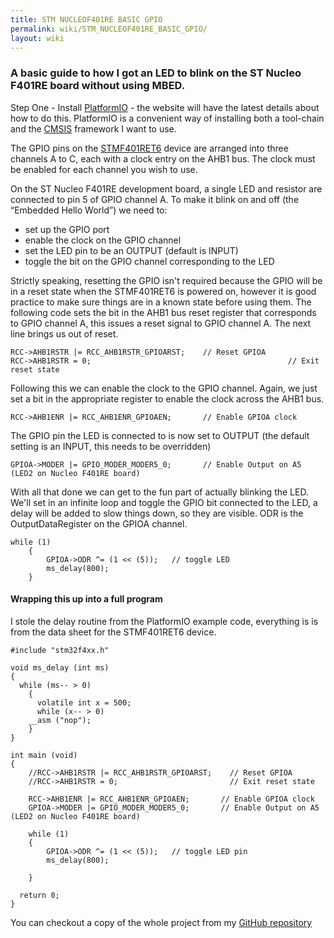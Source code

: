 ```yaml
---
title: STM NUCLEOF401RE BASIC GPIO
permalink: wiki/STM_NUCLEOF401RE_BASIC_GPIO/
layout: wiki
---
```


### A basic guide to how I got an LED to blink on the ST Nucleo F401RE board without using MBED.

Step One - Install [PlatformIO](http://platformio.org/#!/) - the website
will have the latest details about how to do this. PlatformIO is a
convenient way of installing both a tool-chain and the
[CMSIS](http://www.arm.com/products/processors/cortex-m/cortex-microcontroller-software-interface-standard.php)
framework I want to use.

The GPIO pins on the
[STMF401RET6](http://www.st.com/web/catalog/mmc/FM141/SC1169/SS1577/LN1810/PF258797)
device are arranged into three channels A to C, each with a clock entry
on the AHB1 bus. The clock must be enabled for each channel you wish to
use.

On the ST Nucleo F401RE development board, a single LED and resistor are
connected to pin 5 of GPIO channel A. To make it blink on and off (the
“Embedded Hello World”) we need to:

-   set up the GPIO port
-   enable the clock on the GPIO channel
-   set the LED pin to be an OUTPUT (default is INPUT)
-   toggle the bit on the GPIO channel corresponding to the LED

Strictly speaking, resetting the GPIO isn't required because the GPIO
will be in a reset state when the STMF401RET6 is powered on, however it
is good practice to make sure things are in a known state before using
them. The following code sets the bit in the AHB1 bus reset register
that corresponds to GPIO channel A, this issues a reset signal to GPIO
channel A. The next line brings us out of reset.

    RCC->AHB1RSTR |= RCC_AHB1RSTR_GPIOARST;    // Reset GPIOA 
    RCC->AHB1RSTR = 0;                                            // Exit reset state

Following this we can enable the clock to the GPIO channel. Again, we
just set a bit in the appropriate register to enable the clock across
the AHB1 bus.

    RCC->AHB1ENR |= RCC_AHB1ENR_GPIOAEN;       // Enable GPIOA clock

The GPIO pin the LED is connected to is now set to OUTPUT (the default
setting is an INPUT, this needs to be overridden)

    GPIOA->MODER |= GPIO_MODER_MODER5_0;       // Enable Output on A5 (LED2 on Nucleo F401RE board)

With all that done we can get to the fun part of actually blinking the
LED. We'll set in an infinite loop and toggle the GPIO bit connected to
the LED, a delay will be added to slow things down, so they are visible.
ODR is the OutputDataRegister on the GPIOA channel.

    while (1)
        {
            GPIOA->ODR ^= (1 << (5));   // toggle LED
            ms_delay(800);
        }

#### Wrapping this up into a full program

I stole the delay routine from the PlatformIO example code, everything
is is from the data sheet for the STMF401RET6 device.

    #include "stm32f4xx.h"

    void ms_delay (int ms)
    {
      while (ms-- > 0)
        {
          volatile int x = 500;
          while (x-- > 0)
        __asm ("nop");
        }
    }
                                                                                          
    int main (void)
    {
        //RCC->AHB1RSTR |= RCC_AHB1RSTR_GPIOARST;    // Reset GPIOA 
        //RCC->AHB1RSTR = 0;                         // Exit reset state
        
        RCC->AHB1ENR |= RCC_AHB1ENR_GPIOAEN;       // Enable GPIOA clock
        GPIOA->MODER |= GPIO_MODER_MODER5_0;       // Enable Output on A5 (LED2 on Nucleo F401RE board)
        
        while (1)
        {
            GPIOA->ODR ^= (1 << (5));   // toggle LED pin
            ms_delay(800);

        }

      return 0;
    }

You can checkout a copy of the whole project from my [GitHub
repository](https://github.com/g7uvw/NUCLEOF401RE_Blink)
